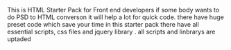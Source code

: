This is HTML Starter Pack for Front end developers 
if some body wants to do PSD to HTML converson it will help a lot for quick code. there have huge preset code which save your time
in this starter pack there have all essential scripts, css files and jquery library . 
all scripts and linbrarys are uptaded

